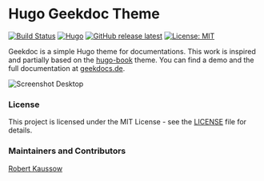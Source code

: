 # Hugo Geekdoc Theme

[![Build Status](https://cloud.drone.io/api/badges/xoxys/hugo-geekdoc/status.svg)](https://cloud.drone.io/xoxys/hugo-geekdoc)
[![Hugo](https://img.shields.io/badge/hugo-0.55-blue.svg)](https://gohugo.io)
[![GitHub release latest](https://img.shields.io/github/v/release/xoxys/hugo-geekdoc)](https://github.com/xoxys/hugo-geekdoc/releases/latest)
[![License: MIT](https://img.shields.io/badge/License-MIT-blue.svg)](LICENSE)

Geekdoc is a simple Hugo theme for documentations. This work is inspired and partially based on the [hugo-book](https://github.com/alex-shpak/hugo-book) theme. You can find a demo and the full documentation at [geekdocs.de](https://geekdocs.de).

![Screenshot Desktop](https://github.com/xoxys/hugo-geekdoc/blob/master/local_media/desktop.png)


### License

This project is licensed under the MIT License - see the [LICENSE](LICENSE) file for details.

### Maintainers and Contributors

[Robert Kaussow](https://github.com/xoxys)
